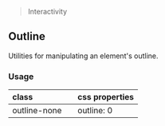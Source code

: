 > Interactivity

## Outline

Utilities for manipulating an element's outline.

### Usage

| class |  | css properties |
|:--|:--|:--|
| outline-none |  | outline: 0 |


